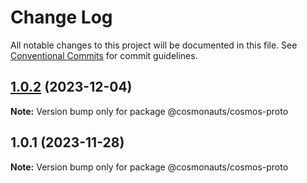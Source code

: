 # Change Log

All notable changes to this project will be documented in this file.
See [Conventional Commits](https://conventionalcommits.org) for commit guidelines.

## [1.0.2](https://github.com/cosmology-tech/sign/compare/@cosmonauts/cosmos-proto@1.0.1...@cosmonauts/cosmos-proto@1.0.2) (2023-12-04)

**Note:** Version bump only for package @cosmonauts/cosmos-proto

## 1.0.1 (2023-11-28)

**Note:** Version bump only for package @cosmonauts/cosmos-proto
